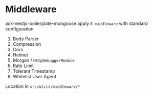 # Middleware

ack-nestjs-boilerplate-mongoose apply `8 middleware` with standard configuration

1. Body Parser
2. Compression
3. Cors
4. Helmet
5. Morgan / `HttpDebuggerModule`
6. Rate Limit
7. Tolerant Timestamp
8. Whitelist User Agent

Location in `src/utils/middleware/*`
